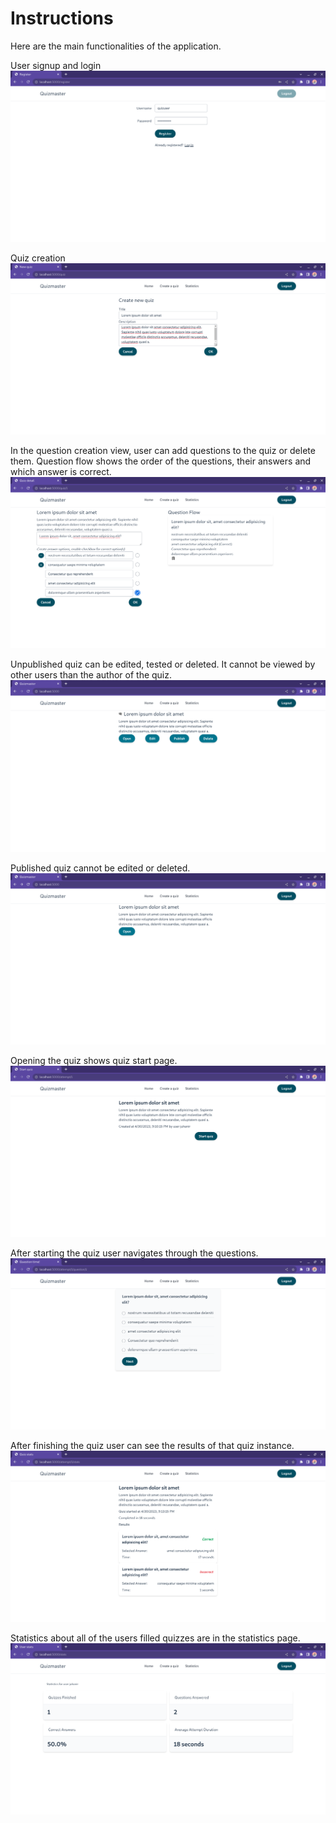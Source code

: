 # Instructions

Here are the main functionalities of the application.

User signup and login
![signup](assets/register.png)

Quiz creation
![create_quiz](assets/create_quiz.png)

In the question creation view, user can add questions to the quiz or delete them. Question flow shows the order of the questions, their answers and which answer is correct.
![create_question](assets/create_questions.png)

Unpublished quiz can be edited, tested or deleted. It cannot be viewed by other users than the author of the quiz.
![unpublished](assets/unpublished.png)

Published quiz cannot be edited or deleted.
![published](assets/published.png)

Opening the quiz shows quiz start page.
![start_quiz](assets/start_quiz.png)

After starting the quiz user navigates through the questions.
![question_view](assets/question_view.png)

After finishing the quiz user can see the results of that quiz instance.
![quiz_results](assets/quiz_results.png)

Statistics about all of the users filled quizzes are in the statistics page.
![user_stats](assets/user_stats.png)

